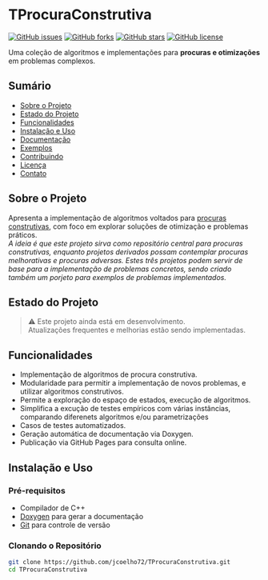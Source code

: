 # TProcuraConstrutiva

[![GitHub issues](https://img.shields.io/github/issues/jcoelho72/TProcuraConstrutiva.svg)](https://github.com/jcoelho72/TProcuraConstrutiva/issues)
[![GitHub forks](https://img.shields.io/github/forks/jcoelho72/TProcuraConstrutiva.svg)](https://github.com/jcoelho72/TProcuraConstrutiva/network)
[![GitHub stars](https://img.shields.io/github/stars/jcoelho72/TProcuraConstrutiva.svg)](https://github.com/jcoelho72/TProcuraConstrutiva/stargazers)
[![GitHub license](https://img.shields.io/github/license/jcoelho72/TProcuraConstrutiva.svg)](https://github.com/jcoelho72/TProcuraConstrutiva/blob/main/LICENSE)

Uma coleção de algoritmos e implementações para **procuras e otimizações** em problemas complexos.

## Sumário

- [Sobre o Projeto](#sobre-o-projeto)
- [Estado do Projeto](#estado-do-projeto)
- [Funcionalidades](#funcionalidades)
- [Instalação e Uso](#instalação-e-uso)
- [Documentação](#documentação)
- [Exemplos](#exemplos)
- [Contribuindo](#contribuindo)
- [Licença](#licença)
- [Contato](#contato)

## Sobre o Projeto

Apresenta a implementação de algoritmos voltados para [procuras construtivas](#), com foco em explorar soluções de otimização e problemas práticos.  
*A ideia é que este projeto sirva como repositório central para procuras construtivas, enquanto projetos derivados possam contemplar procuras melhorativas e procuras adversas. Estes três projetos podem servir de base para a implementação de problemas concretos, sendo criado também um porjeto para  exemplos de problemas implementados.*

## Estado do Projeto

> :warning: Este projeto ainda está em desenvolvimento.  
> Atualizações frequentes e melhorias estão sendo implementadas.

## Funcionalidades

- Implementação de algoritmos de procura construtiva.
- Modularidade para permitir a implementação de novos problemas, e utilizar algoritmos construtivos.
- Permite a exploração do espaço de estados, execução de algoritmos.
- Simplifica a excução de testes empíricos com várias instâncias, comparando diferenets algoritmos e/ou parametrizações 
- Casos de testes automatizados.
- Geração automática de documentação via Doxygen.
- Publicação via GitHub Pages para consulta online.

## Instalação e Uso

### Pré-requisitos

- Compilador de C++
- [Doxygen](http://www.doxygen.nl/) para gerar a documentação
- [Git](https://git-scm.com/) para controle de versão

### Clonando o Repositório

```bash
git clone https://github.com/jcoelho72/TProcuraConstrutiva.git
cd TProcuraConstrutiva
